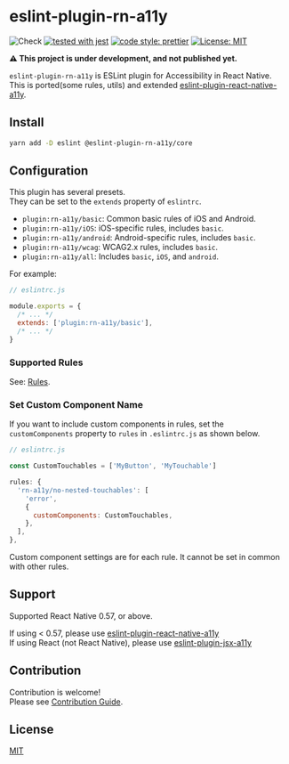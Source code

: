 # eslint-plugin-rn-a11y

![Check](https://github.com/grgr-dkrk/eslint-plugin-rn-a11y/workflows/Check/badge.svg?branch=main) [![tested with jest](https://img.shields.io/badge/tested_with-jest-99424f.svg)](https://github.com/facebook/jest) [![code style: prettier](https://img.shields.io/badge/code_style-prettier-ff69b4.svg?style=flat-square)](https://github.com/prettier/prettier) [![License: MIT](https://img.shields.io/badge/License-MIT-yellow.svg)](https://opensource.org/licenses/MIT)

**⚠️ This project is under development, and not published yet.**

`eslint-plugin-rn-a11y` is ESLint plugin for Accessibility in React Native.  
This is ported(some rules, utils) and extended [eslint-plugin-react-native-a11y](https://github.com/FormidableLabs/eslint-plugin-react-native-a11y).

## Install

```sh
yarn add -D eslint @eslint-plugin-rn-a11y/core
```

## Configuration

This plugin has several presets.  
They can be set to the `extends` property of `eslintrc`.

- `plugin:rn-a11y/basic`: Common basic rules of iOS and Android.
- `plugin:rn-a11y/iOS`: iOS-specific rules, includes `basic`.
- `plugin:rn-a11y/android`: Android-specific rules, includes `basic`.
- `plugin:rn-a11y/wcag`: WCAG2.x rules, includes `basic`.
- `plugin:rn-a11y/all`: Includes `basic`, `iOS`, and `android`.

For example:

```javascript
// eslintrc.js

module.exports = {
  /* ... */
  extends: ['plugin:rn-a11y/basic'],
  /* ... */
}
```

### Supported Rules

See: [Rules](./docs/rules/README.md).

### Set Custom Component Name

If you want to include custom components in rules, set the `customComponents` property to `rules` in `.eslintrc.js` as shown below.

```javascript
// eslintrc.js

const CustomTouchables = ['MyButton', 'MyTouchable']

rules: {
  'rn-a11y/no-nested-touchables': [
    'error',
    {
      customComponents: CustomTouchables,
    },
  ],
},
```

Custom component settings are for each rule. It cannot be set in common with other rules.

## Support

Supported React Native 0.57, or above.

If using < 0.57, please use [eslint-plugin-react-native-a11y](https://github.com/FormidableLabs/eslint-plugin-react-native-a11y)  
If using React (not React Native), please use [eslint-plugin-jsx-a11y](https://github.com/jsx-eslint/eslint-plugin-jsx-a11y)

## Contribution

Contribution is welcome!  
Please see [Contribution Guide](CONTRIBUTING.md).

## License

[MIT](LICENSE.md)
